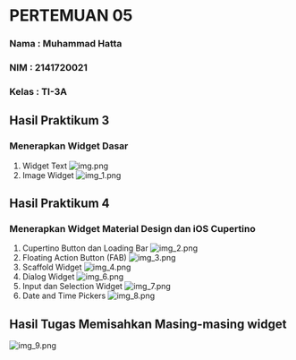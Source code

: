 # PERTEMUAN 05

### Nama : Muhammad Hatta
### NIM : 2141720021
### Kelas : TI-3A

## Hasil Praktikum 3

### Menerapkan Widget Dasar
1. Widget Text
![img.png](img.png)
2. Image Widget
![img_1.png](img_1.png)


## Hasil Praktikum 4

### Menerapkan Widget Material Design dan iOS Cupertino
1. Cupertino Button dan Loading Bar
![img_2.png](img_2.png)
2. Floating Action Button (FAB)
![img_3.png](img_3.png)
3. Scaffold Widget
![img_4.png](img_4.png)
4. Dialog Widget
![img_6.png](img_6.png)
5. Input dan Selection Widget
![img_7.png](img_7.png)
6. Date and Time Pickers
![img_8.png](img_8.png)


## Hasil Tugas Memisahkan Masing-masing widget
![img_9.png](img_9.png)
